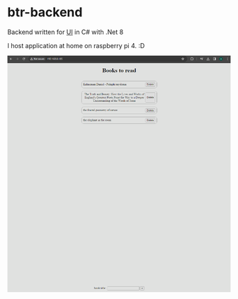 # btr-backend

Backend written for [UI](https://github.com/alexanderKus/btr) in C# with .Net 8

I host application at home on raspberry pi 4. :D


![UI pic](https://github.com/alexanderKus/btr/blob/main/pictures/page-example.png)
